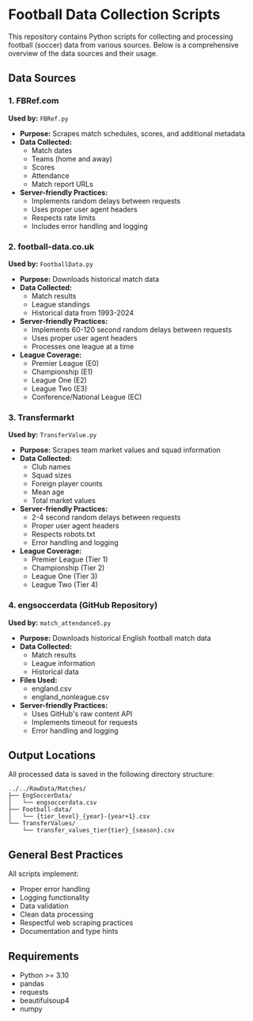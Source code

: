 # Football Data Collection Scripts

This repository contains Python scripts for collecting and processing football (soccer) data from various sources. Below is a comprehensive overview of the data sources and their usage.

## Data Sources

### 1. FBRef.com
**Used by:** `FBRef.py`
- **Purpose:** Scrapes match schedules, scores, and additional metadata
- **Data Collected:**
  - Match dates
  - Teams (home and away)
  - Scores
  - Attendance
  - Match report URLs
- **Server-friendly Practices:**
  - Implements random delays between requests
  - Uses proper user agent headers
  - Respects rate limits
  - Includes error handling and logging

### 2. football-data.co.uk
**Used by:** `FootballData.py`
- **Purpose:** Downloads historical match data
- **Data Collected:**
  - Match results
  - League standings
  - Historical data from 1993-2024
- **Server-friendly Practices:**
  - Implements 60-120 second random delays between requests
  - Uses proper user agent headers
  - Processes one league at a time
- **League Coverage:**
  - Premier League (E0)
  - Championship (E1)
  - League One (E2)
  - League Two (E3)
  - Conference/National League (EC)

### 3. Transfermarkt
**Used by:** `TransferValue.py`
- **Purpose:** Scrapes team market values and squad information
- **Data Collected:**
  - Club names
  - Squad sizes
  - Foreign player counts
  - Mean age
  - Total market values
- **Server-friendly Practices:**
  - 2-4 second random delays between requests
  - Proper user agent headers
  - Respects robots.txt
  - Error handling and logging
- **League Coverage:**
  - Premier League (Tier 1)
  - Championship (Tier 2)
  - League One (Tier 3)
  - League Two (Tier 4)

### 4. engsoccerdata (GitHub Repository)
**Used by:** `match_attendance5.py`
- **Purpose:** Downloads historical English football match data
- **Data Collected:**
  - Match results
  - League information
  - Historical data
- **Files Used:**
  - england.csv
  - england_nonleague.csv
- **Server-friendly Practices:**
  - Uses GitHub's raw content API
  - Implements timeout for requests
  - Error handling and logging

## Output Locations

All processed data is saved in the following directory structure:
```
../../RawData/Matches/
├── EngSoccerData/
│   └── engsoccerdata.csv
├── Football-data/
│   └── {tier_level}_{year}-{year+1}.csv
└── TransferValues/
    └── transfer_values_tier{tier}_{season}.csv
```

## General Best Practices

All scripts implement:
- Proper error handling
- Logging functionality
- Data validation
- Clean data processing
- Respectful web scraping practices
- Documentation and type hints

## Requirements

- Python >= 3.10
- pandas
- requests
- beautifulsoup4
- numpy
